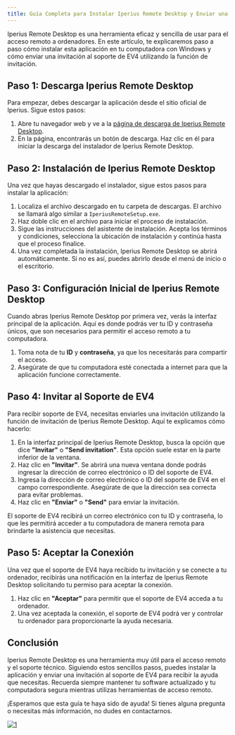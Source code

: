 ```yaml
---
title: Guía Completa para Instalar Iperius Remote Desktop y Enviar una Invitación al Soporte de eV4
---
```


Iperius Remote Desktop es una herramienta eficaz y sencilla de usar para el acceso remoto a ordenadores. En este artículo, te explicaremos paso a paso cómo instalar esta aplicación en tu computadora con Windows y cómo enviar una invitación al soporte de EV4 utilizando la función de invitación.

## Paso 1: Descarga Iperius Remote Desktop

Para empezar, debes descargar la aplicación desde el sitio oficial de Iperius. Sigue estos pasos:

1. Abre tu navegador web y ve a la [página de descarga de Iperius Remote Desktop](https://www.iperiusremote.es/download-iperius-remote-desktop-windows.aspx).
2. En la página, encontrarás un botón de descarga. Haz clic en él para iniciar la descarga del instalador de Iperius Remote Desktop.

## Paso 2: Instalación de Iperius Remote Desktop

Una vez que hayas descargado el instalador, sigue estos pasos para instalar la aplicación:

1. Localiza el archivo descargado en tu carpeta de descargas. El archivo se llamará algo similar a `IperiusRemoteSetup.exe`.
2. Haz doble clic en el archivo para iniciar el proceso de instalación.
3. Sigue las instrucciones del asistente de instalación. Acepta los términos y condiciones, selecciona la ubicación de instalación y continúa hasta que el proceso finalice.
4. Una vez completada la instalación, Iperius Remote Desktop se abrirá automáticamente. Si no es así, puedes abrirlo desde el menú de inicio o el escritorio.

## Paso 3: Configuración Inicial de Iperius Remote Desktop

Cuando abras Iperius Remote Desktop por primera vez, verás la interfaz principal de la aplicación. Aquí es donde podrás ver tu ID y contraseña únicos, que son necesarios para permitir el acceso remoto a tu computadora.

1. Toma nota de tu **ID** y **contraseña**, ya que los necesitarás para compartir el acceso.
2. Asegúrate de que tu computadora esté conectada a internet para que la aplicación funcione correctamente.

## Paso 4: Invitar al Soporte de EV4

Para recibir soporte de EV4, necesitas enviarles una invitación utilizando la función de invitación de Iperius Remote Desktop. Aquí te explicamos cómo hacerlo:

1. En la interfaz principal de Iperius Remote Desktop, busca la opción que dice **"Invitar"** o **"Send invitation"**. Esta opción suele estar en la parte inferior de la ventana.
2. Haz clic en **"Invitar"**. Se abrirá una nueva ventana donde podrás ingresar la dirección de correo electrónico o ID del soporte de EV4.
3. Ingresa la dirección de correo electrónico o ID del soporte de EV4 en el campo correspondiente. Asegúrate de que la dirección sea correcta para evitar problemas.
4. Haz clic en **"Enviar"** o **"Send"** para enviar la invitación.

El soporte de EV4 recibirá un correo electrónico con tu ID y contraseña, lo que les permitirá acceder a tu computadora de manera remota para brindarte la asistencia que necesitas.

## Paso 5: Aceptar la Conexión

Una vez que el soporte de EV4 haya recibido tu invitación y se conecte a tu ordenador, recibirás una notificación en la interfaz de Iperius Remote Desktop solicitando tu permiso para aceptar la conexión.

1. Haz clic en **"Aceptar"** para permitir que el soporte de EV4 acceda a tu ordenador.
2. Una vez aceptada la conexión, el soporte de EV4 podrá ver y controlar tu ordenador para proporcionarte la ayuda necesaria.

## Conclusión

Iperius Remote Desktop es una herramienta muy útil para el acceso remoto y el soporte técnico. Siguiendo estos sencillos pasos, puedes instalar la aplicación y enviar una invitación al soporte de EV4 para recibir la ayuda que necesitas. Recuerda siempre mantener tu software actualizado y tu computadora segura mientras utilizas herramientas de acceso remoto.

¡Esperamos que esta guía te haya sido de ayuda! Si tienes alguna pregunta o necesitas más información, no dudes en contactarnos.

[![1](https://www.iperiusbackup.es/img/logos/iperius_remote_logo_header.png)](https://www.iperiusremote.es/download-iperius-remote-desktop-windows.aspx)